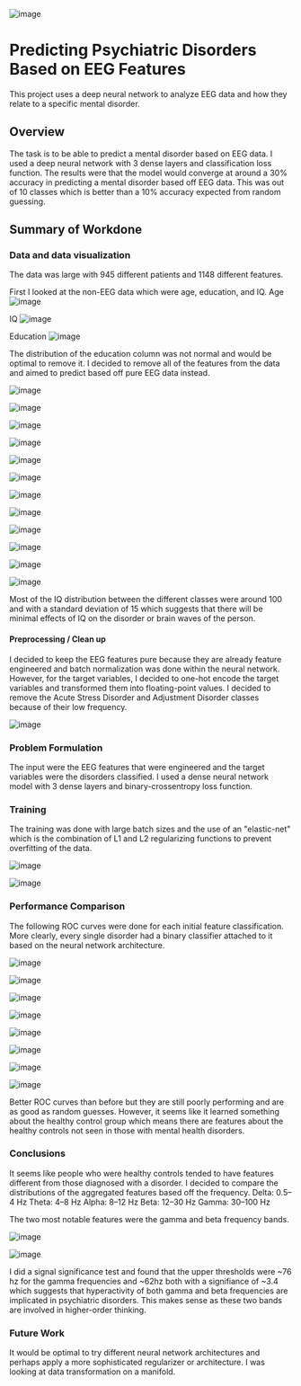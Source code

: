 ![image](https://github.com/user-attachments/assets/6c991496-8feb-474d-83a7-9b0ee179c20c)

# Predicting Psychiatric Disorders Based on EEG Features

This project uses a deep neural network to analyze EEG data and how they relate to a specific mental disorder.

## Overview

The task is to be able to predict a mental disorder based on EEG data. I used a deep neural network with 3 dense layers and classification loss function. The results were that the model would converge at around a 30% accuracy in predicting a mental disorder based off EEG data. This was out of 10 classes which is better than a 10% accuracy expected from random guessing.

## Summary of Workdone

### Data and data visualization

The data was large with 945 different patients and 1148 different features. 

First I looked at the non-EEG data which were age, education, and IQ. 
Age
![image](https://github.com/user-attachments/assets/3f4d5f5b-d6a4-4357-8c3c-f97712c2d68a)

IQ
![image](https://github.com/user-attachments/assets/89000ca0-7b26-4ba5-ab93-b7def3f5071b)

Education
![image](https://github.com/user-attachments/assets/fee7c5bc-dedc-47f5-9642-d0b5ac2925f2)

The distribution of the education column was not normal and would be optimal to remove it. I decided to remove all of the features from the data and aimed to predict based off pure EEG data instead.

![image](https://github.com/user-attachments/assets/10200dbc-9aba-48c1-a49a-5bd0852d767a)

![image](https://github.com/user-attachments/assets/60a372fa-58f9-427f-8087-af650f27f2c2)

![image](https://github.com/user-attachments/assets/34eaa738-31b7-4bed-90cf-63ca4ce6c1fb)

![image](https://github.com/user-attachments/assets/8b9ae580-18e4-4c07-b41c-34823b57d06e)

![image](https://github.com/user-attachments/assets/1549a1d1-63ca-4abe-b9e0-02c8d29f89d3)

![image](https://github.com/user-attachments/assets/6491d518-3a3a-41c1-af63-99e9823c4816)

![image](https://github.com/user-attachments/assets/f5250fa3-4d5f-42ec-82e5-4d3b1b67d166)

![image](https://github.com/user-attachments/assets/6453a4df-48a8-4eb6-942a-b63e8a362358)

![image](https://github.com/user-attachments/assets/cc00156e-f912-4d82-96c6-756b82d1eeea)

![image](https://github.com/user-attachments/assets/90e25531-4dc3-4ba9-b77d-3481fe737d35)

![image](https://github.com/user-attachments/assets/60a7cdf3-3637-4b4e-93c3-958d0bea8e63)

![image](https://github.com/user-attachments/assets/3ce8c950-a534-4436-8a24-7e7995e39ef9)

Most of the IQ distribution between the different classes were around 100 and with a standard deviation of 15 which suggests that there will be minimal effects of IQ on the disorder or brain waves of the person.

#### Preprocessing / Clean up

I decided to keep the EEG features pure because they are already feature engineered and batch normalization was done within the neural network.
However, for the target variables, I decided to one-hot encode the target variables and transformed them into floating-point values. I decided to remove the Acute Stress Disorder and Adjustment Disorder classes because of their low frequency. 

![image](https://github.com/user-attachments/assets/3d819421-b624-4fd1-af27-c37cf61f954a)


### Problem Formulation

The input were the EEG features that were engineered and the target variables were the disorders classified. I used a dense neural network model with 3 dense layers and binary-crossentropy loss function.

### Training

The training was done with large batch sizes and the use of an "elastic-net" which is the combination of L1 and L2 regularizing functions to prevent overfitting of the data.

![image](https://github.com/user-attachments/assets/8c0e595b-d25b-4ed3-ad14-662ccd642808)

![image](https://github.com/user-attachments/assets/e7e7ed1a-a974-46d4-b29f-1eb90ce655d2)

### Performance Comparison

The following ROC curves were done for each initial feature classification. More clearly, every single disorder had a binary classifier attached to it based on the neural network architecture.

![image](https://github.com/user-attachments/assets/0a620a67-01c3-4853-8f4d-f4c538e1a175)

![image](https://github.com/user-attachments/assets/7da5a49c-b745-4685-94ed-0d17bac8b546)

![image](https://github.com/user-attachments/assets/ecac69e6-f3e7-46bd-8520-af406cfefe2f)

![image](https://github.com/user-attachments/assets/c8f49391-c063-43bf-8916-0c5137c50304)

![image](https://github.com/user-attachments/assets/33aec17f-3bd4-4833-9a49-9c7114de18ee)

![image](https://github.com/user-attachments/assets/33f9a72c-1ea4-49dd-b162-aec85e6d6374)

![image](https://github.com/user-attachments/assets/f8995e4a-927a-4b62-a990-e2a4cc1f8cb3)

![image](https://github.com/user-attachments/assets/09d44ba4-bbd7-47b8-aa81-414edbfc6c52)

Better ROC curves than before but they are still poorly performing and are as good as random guesses. However, it seems like it learned something about the healthy control group which means there are features about the healthy controls not seen in those with mental health disorders.

### Conclusions

It seems like people who were healthy controls tended to have features different from those diagnosed with a disorder. I decided to compare the distributions of the aggregated features based off the frequency. 
Delta: 0.5–4 Hz
Theta: 4–8 Hz
Alpha: 8–12 Hz
Beta: 12–30 Hz
Gamma: 30–100 Hz

The two most notable features were the gamma and beta frequency bands.

![image](https://github.com/user-attachments/assets/3523e5db-14b7-4973-9b9e-6488267944ce)

![image](https://github.com/user-attachments/assets/048db32b-049c-4aba-8415-881d3311d9db)

I did a signal significance test and found that the upper thresholds were ~76 hz for the gamma frequencies and ~62hz both with a signifiance of ~3.4 which suggests that hyperactivity of both gamma and beta
frequencies are implicated in psychiatric disorders. This makes sense as these two bands are involved in higher-order thinking.

### Future Work

It would be optimal to try different neural network architectures and perhaps apply a more sophisticated regularizer or architecture. I was looking at data transformation on a manifold.







